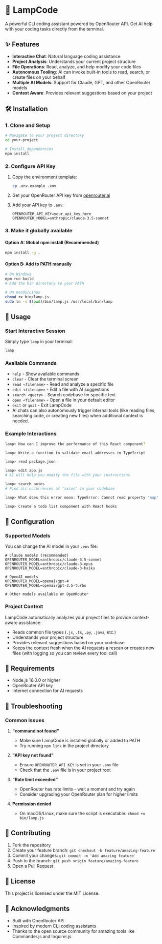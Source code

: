 # 🚀 LampCode

A powerful CLI coding assistant powered by OpenRouter API. Get AI help with your coding tasks directly from the terminal.

## ✨ Features

- **Interactive Chat**: Natural language coding assistance
- **Project Analysis**: Understands your current project structure
- **File Operations**: Read, analyze, and help modify your code files
- **Autonomous Tooling**: AI can invoke built-in tools to read, search, or create files on your behalf
- **Multiple AI Models**: Support for Claude, GPT, and other OpenRouter models
- **Context Aware**: Provides relevant suggestions based on your project

## 🛠️ Installation

### 1. Clone and Setup

```bash
# Navigate to your project directory
cd your-project

# Install dependencies
npm install
```

### 2. Configure API Key

1. Copy the environment template:

   ```bash
   cp .env.example .env
   ```

2. Get your OpenRouter API key from [openrouter.ai](https://openrouter.ai)

3. Add your API key to `.env`:

   ```env
   OPENROUTER_API_KEY=your_api_key_here
   OPENROUTER_MODEL=anthropic/claude-3.5-sonnet
   ```

### 3. Make it globally available

#### Option A: Global npm install (Recommended)

```bash
npm install -g .
```

#### Option B: Add to PATH manually

```bash
# On Windows
npm run build
# Add the bin directory to your PATH

# On macOS/Linux
chmod +x bin/lamp.js
sudo ln -s $(pwd)/bin/lamp.js /usr/local/bin/lamp
```

## 🚀 Usage

### Start Interactive Session

Simply type `lamp` in your terminal:

```bash
lamp
```

### Available Commands

- `help` - Show available commands
- `clear` - Clear the terminal screen
- `read <filename>` - Read and analyze a specific file
- `edit <filename>` - Edit a file with AI suggestions
- `search <query>` - Search codebase for specific text
- `open <filename>` - Open a file in your default editor
- `exit` or `quit` - Exit LampCode
- AI chats can also autonomously trigger internal tools (like reading files, searching code, or creating new files) when additional context is needed.

### Example Interactions

```bash
lamp> How can I improve the performance of this React component?

lamp> Write a function to validate email addresses in TypeScript

lamp> read package.json

lamp> edit app.js
# AI will help you modify the file with your instructions

lamp> search axios
# Find all occurrences of "axios" in your codebase

lamp> What does this error mean: TypeError: Cannot read property 'map' of undefined?

lamp> Create a todo list component with React hooks
```

## 🔧 Configuration

### Supported Models

You can change the AI model in your `.env` file:

```env
# Claude models (recommended)
OPENROUTER_MODEL=anthropic/claude-3.5-sonnet
OPENROUTER_MODEL=anthropic/claude-3-opus
OPENROUTER_MODEL=anthropic/claude-3-haiku

# OpenAI models
OPENROUTER_MODEL=openai/gpt-4
OPENROUTER_MODEL=openai/gpt-3.5-turbo

# Other models available on OpenRouter
```

### Project Context

LampCode automatically analyzes your project files to provide context-aware assistance:

- Reads common file types (`.js`, `.ts`, `.py`, `.java`, etc.)
- Understands your project structure
- Provides relevant suggestions based on your codebase
- Keeps the context fresh when the AI requests a rescan or creates new files (with logging so you can review every tool call)

## 📝 Requirements

- Node.js 16.0.0 or higher
- OpenRouter API key
- Internet connection for AI requests

## 🐛 Troubleshooting

### Common Issues

1. **"command not found"**
   - Make sure LampCode is installed globally or added to PATH
   - Try running `npm link` in the project directory

2. **"API key not found"**
   - Ensure `OPENROUTER_API_KEY` is set in your `.env` file
   - Check that the `.env` file is in your project root

3. **"Rate limit exceeded"**
   - OpenRouter has rate limits - wait a moment and try again
   - Consider upgrading your OpenRouter plan for higher limits

4. **Permission denied**
   - On macOS/Linux, make sure the script is executable: `chmod +x bin/lamp.js`

## 🤝 Contributing

1. Fork the repository
2. Create your feature branch: `git checkout -b feature/amazing-feature`
3. Commit your changes: `git commit -m 'Add amazing feature'`
4. Push to the branch: `git push origin feature/amazing-feature`
5. Open a Pull Request

## 📄 License

This project is licensed under the MIT License.

## 🙏 Acknowledgments

- Built with OpenRouter API
- Inspired by modern CLI coding assistants
- Thanks to the open source community for amazing tools like Commander.js and Inquirer.js
